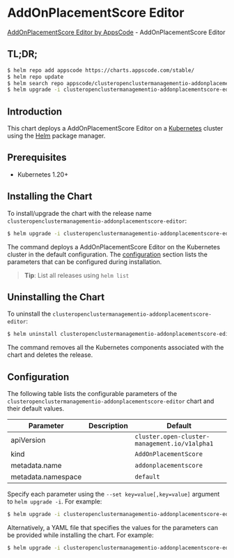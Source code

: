 # AddOnPlacementScore Editor

[AddOnPlacementScore Editor by AppsCode](https://appscode.com) - AddOnPlacementScore Editor

## TL;DR;

```bash
$ helm repo add appscode https://charts.appscode.com/stable/
$ helm repo update
$ helm search repo appscode/clusteropenclustermanagementio-addonplacementscore-editor --version=v0.22.0
$ helm upgrade -i clusteropenclustermanagementio-addonplacementscore-editor appscode/clusteropenclustermanagementio-addonplacementscore-editor -n default --create-namespace --version=v0.22.0
```

## Introduction

This chart deploys a AddOnPlacementScore Editor on a [Kubernetes](http://kubernetes.io) cluster using the [Helm](https://helm.sh) package manager.

## Prerequisites

- Kubernetes 1.20+

## Installing the Chart

To install/upgrade the chart with the release name `clusteropenclustermanagementio-addonplacementscore-editor`:

```bash
$ helm upgrade -i clusteropenclustermanagementio-addonplacementscore-editor appscode/clusteropenclustermanagementio-addonplacementscore-editor -n default --create-namespace --version=v0.22.0
```

The command deploys a AddOnPlacementScore Editor on the Kubernetes cluster in the default configuration. The [configuration](#configuration) section lists the parameters that can be configured during installation.

> **Tip**: List all releases using `helm list`

## Uninstalling the Chart

To uninstall the `clusteropenclustermanagementio-addonplacementscore-editor`:

```bash
$ helm uninstall clusteropenclustermanagementio-addonplacementscore-editor -n default
```

The command removes all the Kubernetes components associated with the chart and deletes the release.

## Configuration

The following table lists the configurable parameters of the `clusteropenclustermanagementio-addonplacementscore-editor` chart and their default values.

|     Parameter      | Description |                         Default                          |
|--------------------|-------------|----------------------------------------------------------|
| apiVersion         |             | <code>cluster.open-cluster-management.io/v1alpha1</code> |
| kind               |             | <code>AddOnPlacementScore</code>                         |
| metadata.name      |             | <code>addonplacementscore</code>                         |
| metadata.namespace |             | <code>default</code>                                     |


Specify each parameter using the `--set key=value[,key=value]` argument to `helm upgrade -i`. For example:

```bash
$ helm upgrade -i clusteropenclustermanagementio-addonplacementscore-editor appscode/clusteropenclustermanagementio-addonplacementscore-editor -n default --create-namespace --version=v0.22.0 --set apiVersion=cluster.open-cluster-management.io/v1alpha1
```

Alternatively, a YAML file that specifies the values for the parameters can be provided while
installing the chart. For example:

```bash
$ helm upgrade -i clusteropenclustermanagementio-addonplacementscore-editor appscode/clusteropenclustermanagementio-addonplacementscore-editor -n default --create-namespace --version=v0.22.0 --values values.yaml
```
